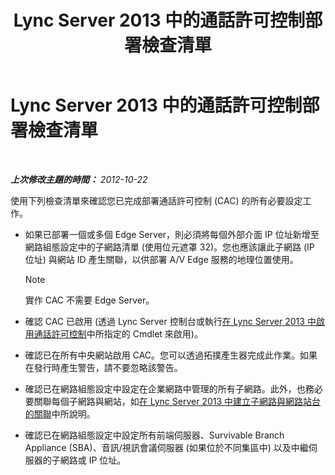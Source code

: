 ﻿---
title: Lync Server 2013 中的通話許可控制部署檢查清單
TOCTitle: Lync Server 2013 中的通話許可控制部署檢查清單
ms:assetid: d56a525f-3da5-4ac0-a311-0c5efd98c9df
ms:mtpsurl: https://technet.microsoft.com/zh-tw/library/Gg398928(v=OCS.15)
ms:contentKeyID: 49292455
ms.date: 08/24/2015
mtps_version: v=OCS.15
ms.translationtype: HT
---

# Lync Server 2013 中的通話許可控制部署檢查清單

 

_**上次修改主題的時間：** 2012-10-22_

使用下列檢查清單來確認您已完成部署通話許可控制 (CAC) 的所有必要設定工作。

  - 如果已部署一個或多個 Edge Server，則必須將每個外部介面 IP 位址新增至網路組態設定中的子網路清單 (使用位元遮罩 32)。您也應該讓此子網路 (IP 位址) 與網站 ID 產生關聯，以供部署 A/V Edge 服務的地理位置使用。
    
    > [!NOTE]  
    > 實作 CAC 不需要 Edge Server。
    


  - 確認 CAC 已啟用 (透過 Lync Server 控制台或執行[在 Lync Server 2013 中啟用通話許可控制](lync-server-2013-enable-call-admission-control.md)中所指定的 Cmdlet 來啟用)。

  - 確認已在所有中央網站啟用 CAC。您可以透過拓撲產生器完成此作業。如果在發行時產生警告，請不要忽略該警告。

  - 確認已在網路組態設定中設定在企業網路中管理的所有子網路。此外，也務必要關聯每個子網路與網站，如[在 Lync Server 2013 中建立子網路與網路站台的關聯](lync-server-2013-associate-a-subnet-with-a-network-site.md)中所說明。

  - 確認已在網路組態設定中設定所有前端伺服器、Survivable Branch Appliance (SBA)、音訊/視訊會議伺服器 (如果位於不同集區中) 以及中繼伺服器的子網路或 IP 位址。


